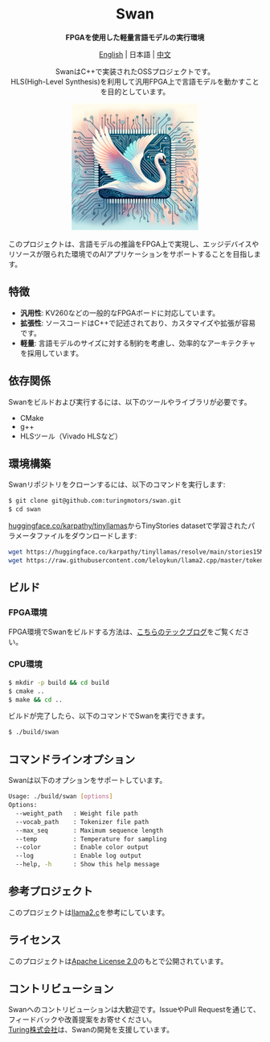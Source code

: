 <div align="center">

# Swan
**FPGAを使用した軽量言語モデルの実行環境**

[English](../README.md) | 日本語 | [中文](./README_CN.md)

SwanはC++で実装されたOSSプロジェクトです。  
HLS(High-Level Synthesis)を利用して汎用FPGA上で言語モデルを動かすことを目的としています。
</div>

<div align="center">
<img src="../images/swan_image.png" width="50%">
</div>

このプロジェクトは、言語モデルの推論をFPGA上で実現し、エッジデバイスやリソースが限られた環境でのAIアプリケーションをサポートすることを目指します。

## 特徴

- **汎用性**: KV260などの一般的なFPGAボードに対応しています。
- **拡張性**: ソースコードはC++で記述されており、カスタマイズや拡張が容易です。
- **軽量**: 言語モデルのサイズに対する制約を考慮し、効率的なアーキテクチャを採用しています。

## 依存関係

Swanをビルドおよび実行するには、以下のツールやライブラリが必要です。

- CMake
- g++
- HLSツール（Vivado HLSなど）

## 環境構築

Swanリポジトリをクローンするには、以下のコマンドを実行します:
```bash
$ git clone git@github.com:turingmotors/swan.git
$ cd swan
```

[huggingface.co/karpathy/tinyllamas](https://huggingface.co/karpathy/tinyllamas/tree/main)からTinyStories datasetで学習されたパラメータファイルをダウンロードします:
```bash
wget https://huggingface.co/karpathy/tinyllamas/resolve/main/stories15M.bin -O model/stories15M.bin
wget https://raw.githubusercontent.com/leloykun/llama2.cpp/master/tokenizer.bin -O model/tokenizer.bin
```

## ビルド

### FPGA環境

FPGA環境でSwanをビルドする方法は、[こちらのテックブログ](https://zenn.dev/turing_motors/articles/82505880d27d65)をご覧ください。

### CPU環境

```bash
$ mkdir -p build && cd build
$ cmake ..
$ make && cd ..
```
ビルドが完了したら、以下のコマンドでSwanを実行できます。

```bash
$ ./build/swan
```

## コマンドラインオプション

Swanは以下のオプションをサポートしています。

```bash
Usage: ./build/swan [options]
Options:
  --weight_path   : Weight file path
  --vocab_path    : Tokenizer file path
  --max_seq       : Maximum sequence length
  --temp          : Temperature for sampling
  --color         : Enable color output
  --log           : Enable log output
  --help, -h      : Show this help message
```

## 参考プロジェクト
このプロジェクトは[llama2.c](https://github.com/karpathy/llama2.c)を参考にしています。

## ライセンス
このプロジェクトは[Apache License 2.0](../LICENSE)のもとで公開されています。

## コントリビューション
Swanへのコントリビューションは大歓迎です。IssueやPull Requestを通じて、フィードバックや改善提案をお寄せください。  
[Turing株式会社](https://turing-motors.com/)は、Swanの開発を支援しています。
